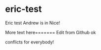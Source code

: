 # eric-test
Eric test
Andrew is in
Nice!

More text here=======
Edit from Github
ok

conflicts for everybody!
